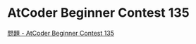 AtCoder Beginner Contest 135
===

[問題 - AtCoder Beginner Contest 135](https://atcoder.jp/contests/abc135/tasks)
